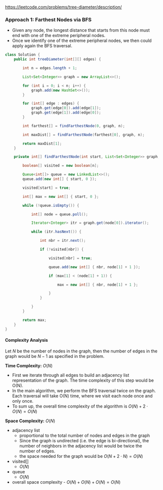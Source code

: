 https://leetcode.com/problems/tree-diameter/description/


### Approach 1: Farthest Nodes via BFS

* Given any node, the longest distance that starts from this node must end with one of the extreme peripheral nodes.
* Once we identify one of the extreme peripheral nodes, we then could apply again the BFS traversal.

```java
class Solution {
    public int treeDiameter(int[][] edges) {

        int n = edges.length + 1;

        List<Set<Integer>> graph = new ArrayList<>();

        for (int i = 0; i < n; i++) {
            graph.add(new HashSet<>());
        }

        for (int[] edge : edges) {
            graph.get(edge[0]).add(edge[1]);
            graph.get(edge[1]).add(edge[0]);
        }

        int farthest[] = findFarthestNode(0, graph, n);

        int maxDist[] = findFarthestNode(farthest[0], graph, n);

        return maxDist[1];
    }

    private int[] findFarthestNode(int start, List<Set<Integer>> graph, int n) {

        boolean[] visited = new boolean[n];

        Queue<int[]> queue = new LinkedList<>();
        queue.add(new int[] { start, 0 });

        visited[start] = true;

        int[] max = new int[] { start, 0 };

        while (!queue.isEmpty()) {

            int[] node = queue.poll();

            Iterator<Integer> itr = graph.get(node[0]).iterator();

            while (itr.hasNext()) {

                int nbr = itr.next();

                if (!visited[nbr]) {

                    visited[nbr] = true;

                    queue.add(new int[] { nbr, node[1] + 1 });

                    if (max[1] < (node[1] + 1)) {

                        max = new int[] { nbr, node[1] + 1 };

                    }
                }

            }
        }

        return max;
    }
}
```

#### Complexity Analysis

Let $N$ be the number of nodes in the graph, then the number of edges in the graph would be $N−1$ as specified in the problem.

**Time Complexity:** $O(N)$

- First we iterate through all edges to build an adjacency list representation of the graph. The time complexity of this step would be O(N).
- In the main algorithm, we perform the BFS traversal twice on the graph. Each traversal will take O(N) time, where we visit each node once and only once.
- To sum up, the overall time complexity of the algorithm is $O(N) + 2⋅O(N) = O(N)$

**Space Complexity:** $O(N)$

-  adjacency list 
   -  proportional to the total number of nodes and edges in the graph
   -  Since the graph is undirected (i.e. the edge is bi-directional), the number of neighbors in the adjacency list would be twice the number of edges.
   -  the space needed for the graph would be $O(N+2⋅N) = O(N)$
-  visited[]
   -  $O(N)$
-  queue
   -  $O(N)$
-  overall space complexity - $O(N) + O(N) + O(N) = O(N)$

